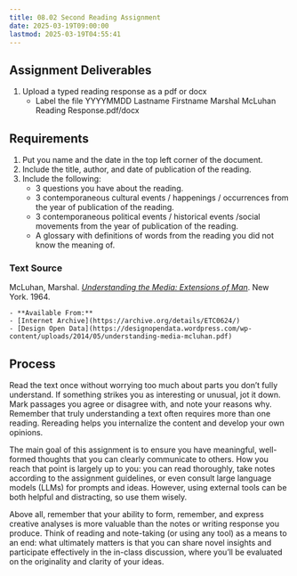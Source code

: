 ```yaml
---
title: 08.02 Second Reading Assignment
date: 2025-03-19T09:00:00
lastmod: 2025-03-19T04:55:41
---
```


## Assignment Deliverables

1. Upload a typed reading response as a pdf or docx
   - Label the file YYYYMMDD Lastname Firstname Marshal McLuhan Reading Response.pdf/docx

## Requirements

1. Put you name and the date in the top left corner of the document.
2. Include the title, author, and date of publication of the reading.
3. Include the following:
   - 3 questions you have about the reading.
   - 3 contemporaneous cultural events / happenings / occurrences from the year of publication of the reading.
   - 3 contemporaneous political events / historical events /social movements from the year of publication of the reading.
   - A glossary with definitions of words from the reading you did not know the meaning of.

### Text Source

McLuhan, Marshal. [_Understanding the Media: Extensions of Man_](https://archive.org/details/ETC0624/). New York. 1964.

    - **Available From:**
    - [Internet Archive](https://archive.org/details/ETC0624/)
    - [Design Open Data](https://designopendata.wordpress.com/wp-content/uploads/2014/05/understanding-media-mcluhan.pdf)

## Process

Read the text once without worrying too much about parts you don’t fully understand. If something strikes you as interesting or unusual, jot it down. Mark passages you agree or disagree with, and note your reasons why. Remember that truly understanding a text often requires more than one reading. Rereading helps you internalize the content and develop your own opinions.

The main goal of this assignment is to ensure you have meaningful, well-formed thoughts that you can clearly communicate to others. How you reach that point is largely up to you: you can read thoroughly, take notes according to the assignment guidelines, or even consult large language models (LLMs) for prompts and ideas. However, using external tools can be both helpful and distracting, so use them wisely.

Above all, remember that your ability to form, remember, and express creative analyses is more valuable than the notes or writing response you produce. Think of reading and note-taking (or using any tool) as a means to an end: what ultimately matters is that you can share novel insights and participate effectively in the in-class discussion, where you’ll be evaluated on the originality and clarity of your ideas.
